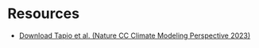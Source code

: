 # Resources

- [Download Tapio et al. (Nature CC Climate Modeling Perspective 2023)](_static/tapio-etal-NatureCCClimateModelingPerspective2023.pdf)
